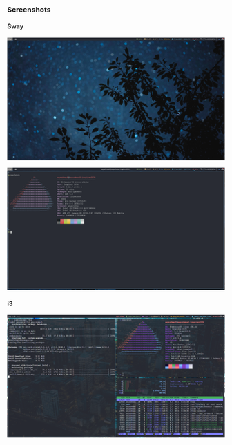 ### Screenshots

#### Sway

![Desktop](screenshots/sway-desktop.png)

![Neofetch](screenshots/sway-neofetch.png)

#### i3

![Desktop](screenshots/i3-desktop.png)
